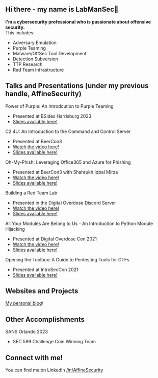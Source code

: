 ## Hi there - my name is LabManSec👋

**I'm a cybersecurity professional who is passionate about offensive security.**\
This includes:
* Adversary Emulation
* Purple Teaming
* Malware/OffSec Tool Development
* Detection Subversion
* TTP Research
* Red Team Infrastructure


## Talks and Presentations (under my previous handle, AffineSecurity)
Power of Purple: An Introdcution to Purple Teaming
* Presented at BSides Harrisburg 2023
* [Slides available here!](https://docs.google.com/presentation/d/1pPs7BuBCr49sAA0anUQyaqBaahlkN1y8VvtiYYCoJTI/edit?usp=sharing)

C2 4U: An Introduction to the Command and Control Server
* Presented at BeerCon3 
* [Watch the video here!](https://www.youtube.com/watch?v=Z7a_9x3Jaxg)
* [Slides available here!](https://docs.google.com/presentation/d/1c4eOuNNe5BWAgUAK0m_H-i80aW6bz-LptqY0M0icP5g/edit?usp=sharing)

Oh-My-Phish: Leveraging Office365 and Azure for Phishing
* Presented at BeerCon3 with Shahrukh Iqbal Mirza
* [Watch the video here!](https://www.youtube.com/watch?v=qNA_kflCbk8)
* [Slides available here!](https://docs.google.com/presentation/d/1MgV10zuXVt31DNABuWHrzcAMyBYPM-5NDcsS0KfDYs8/edit?usp=sharing)

Building a Red Team Lab
* Presented in the Digital Overdose Discord Server
* [Watch the video here!](https://www.youtube.com/watch?v=bc6rtmJIRW8)
* [Slides available here!](https://docs.google.com/presentation/d/15wbxWqKZCXtQJQOcM0Kwk5gbsaW0FYL1l91SYu3qzjI/edit?usp=sharing)

All Your Modules Are Belong to Us - An Introduction to Python Module Hijacking
* Presented at Digital Overdose Con 2021
* [Watch the video here!](https://www.youtube.com/watch?v=hcIB41SBPb8)
* [Slides available here!](https://docs.google.com/presentation/d/1Mz2cCFXHuXFKiZKlMFOJkZ0OTaiGAjIZj6l-7nfEGRU/edit?usp=sharing)

Opening the Toolbox: A Guide to Pentesting Tools for CTFs
* Presented at IntroSecCon 2021
* [Slides available here!](https://docs.google.com/presentation/d/1sZb0JM5ixCgDfWI-3gP9KM1exB-mXmseHMNQJ_4WO-g/edit?usp=sharing)

## Websites and Projects

[My personal blog](https:/labmansec.github.io/)\

## Other Accomplishments
SANS Orlando 2023
* SEC 599 Challenge Coin Winning Team

## Connect with me!
You can find me on LinkedIn [/in/AffineSecurity](https://www.linkedin.com/in/sam-ferg-cyber/)


<!--
**LabManSec/LabManSec** is a ✨ _special_ ✨ repository because its `README.md` (this file) appears on your GitHub profile.

Here are some ideas to get you started:

- 🔭 I’m currently working on ...
- 🌱 I’m currently learning ...
- 👯 I’m looking to collaborate on ...
- 🤔 I’m looking for help with ...
- 💬 Ask me about ...
- 📫 How to reach me: ...
- 😄 Pronouns: ...
- ⚡ Fun fact: ...
-->
